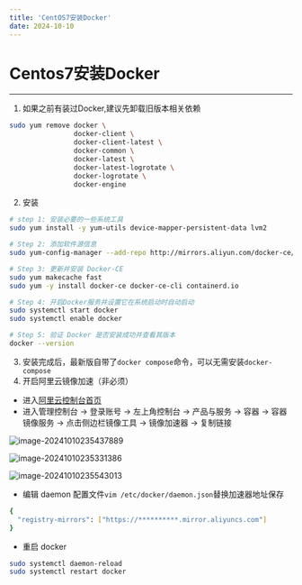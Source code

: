 ```yaml
---
title: 'CentOS7安装Docker'
date: 2024-10-10
---
```


# Centos7安装Docker
---
1. 如果之前有装过Docker,建议先卸载旧版本相关依赖

```bash
sudo yum remove docker \
                docker-client \
                docker-client-latest \
                docker-common \
                docker-latest \
                docker-latest-logrotate \
                docker-logrotate \
                docker-engine
```

2. 安装

```bash
# step 1: 安装必要的一些系统工具
sudo yum install -y yum-utils device-mapper-persistent-data lvm2

# Step 2: 添加软件源信息
sudo yum-config-manager --add-repo http://mirrors.aliyun.com/docker-ce/linux/centos/docker-ce.repo

# Step 3: 更新并安装 Docker-CE
sudo yum makecache fast
sudo yum -y install docker-ce docker-ce-cli containerd.io

# Step 4: 开启Docker服务并设置它在系统启动时自动启动
sudo systemctl start docker
sudo systemctl enable docker

# Step 5: 验证 Docker 是否安装成功并查看其版本
docker --version
```

3. 安装完成后，最新版自带了`docker compose`命令，可以无需安装`docker-compose`
4. 开启阿里云镜像加速（非必须）

- 进入[阿里云控制台首页](https://aliyun.com/)
- 进入管理控制台 -> 登录账号 -> 左上角控制台 -> 产品与服务 -> 容器 -> 容器镜像服务 -> 点击侧边栏镜像工具 -> 镜像加速器 -> 复制链接

![image-20241010235437889](https://yhyblog-2023-2-8.oss-cn-hangzhou.aliyuncs.com/md/2024/202410102354031.png)

![image-20241010235331386](https://yhyblog-2023-2-8.oss-cn-hangzhou.aliyuncs.com/md/2024/202410102353167.png)

![image-20241010235543013](https://yhyblog-2023-2-8.oss-cn-hangzhou.aliyuncs.com/md/2024/202410102355323.png)

- 编辑 daemon 配置文件`vim /etc/docker/daemon.json`替换加速器地址保存

```bash
{
  "registry-mirrors": ["https://**********.mirror.aliyuncs.com"]
}
```

- 重启 docker

```bash
sudo systemctl daemon-reload
sudo systemctl restart docker
```
